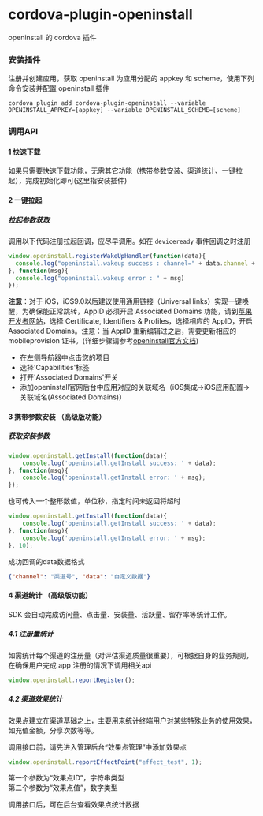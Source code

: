 # cordova-plugin-openinstall
openinstall 的 cordova 插件

### 安装插件
注册并创建应用，获取 openinstall 为应用分配的 appkey 和 scheme，使用下列命令安装并配置 openinstall 插件  
```
cordova plugin add cordova-plugin-openinstall --variable OPENINSTALL_APPKEY=[appkey] --variable OPENINSTALL_SCHEME=[scheme]
```

### 调用API

#### 1 快速下载
如果只需要快速下载功能，无需其它功能（携带参数安装、渠道统计、一键拉起），完成初始化即可(这里指安装插件)

#### 2 一键拉起
##### 拉起参数获取
调用以下代码注册拉起回调，应尽早调用。如在 `deviceready` 事件回调之时注册
``` js
window.openinstall.registerWakeUpHandler(function(data){
  console.log("openinstall.wakeup success : channel=" + data.channel + ", data=" + data.data);
}, function(msg){
  console.log("openinstall.wakeup error : " + msg)
});
```
__注意__：对于 iOS，iOS9.0以后建议使用通用链接（Universal links）实现一键唤醒，为确保能正常跳转，AppID 必须开启 Associated Domains 功能，请到[苹果开发者网站](https://developer.apple.com)，选择 Certificate, Identifiers & Profiles，选择相应的 AppID，开启 Associated Domains。注意：当 AppID 重新编辑过之后，需要更新相应的 mobileprovision 证书。(详细步骤请参考[openinstall官方文档](https://www.openinstall.io))  
- 在左侧导航器中点击您的项目  
- 选择'Capabilities'标签  
- 打开'Associated Domains'开关  
- 添加openinstall官网后台中应用对应的关联域名（iOS集成->iOS应用配置->关联域名(Associated Domains)）


#### 3 携带参数安装 （高级版功能）
##### 获取安装参数  
``` js
window.openinstall.getInstall(function(data){
    console.log('openinstall.getInstall success: ' + data);
}, function(msg){
    console.log('openinstall.getInstall error: ' + msg);
});
```
也可传入一个整形数值，单位秒，指定时间未返回将超时  
``` js
window.openinstall.getInstall(function(data){
    console.log('openinstall.getInstall success: ' + data);
}, function(msg){
    console.log('openinstall.getInstall error: ' + msg);
}, 10);
```
成功回调的data数据格式  
``` json
{"channel": "渠道号", "data": "自定义数据"}
```

#### 4 渠道统计 （高级版功能）  
SDK 会自动完成访问量、点击量、安装量、活跃量、留存率等统计工作。

##### 4.1 注册量统计  
如需统计每个渠道的注册量（对评估渠道质量很重要），可根据自身的业务规则，在确保用户完成 app 注册的情况下调用相关api  
``` js
window.openinstall.reportRegister();
```

##### 4.2 渠道效果统计  
效果点建立在渠道基础之上，主要用来统计终端用户对某些特殊业务的使用效果，如充值金额，分享次数等等。  

调用接口前，请先进入管理后台“效果点管理”中添加效果点  

``` js
window.openinstall.reportEffectPoint("effect_test", 1);
```
第一个参数为“效果点ID”，字符串类型  
第二个参数为“效果点值”，数字类型  
  
调用接口后，可在后台查看效果点统计数据

